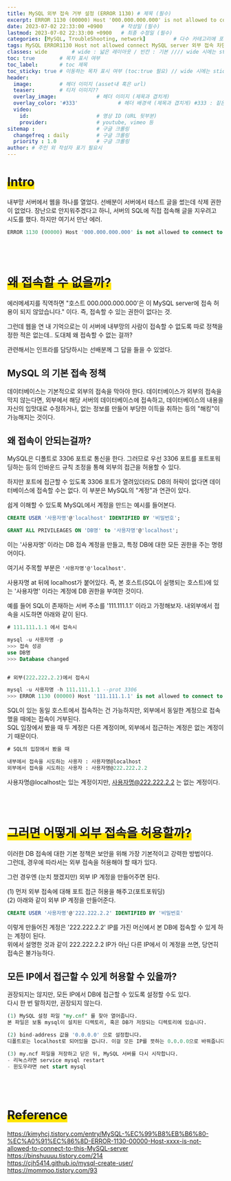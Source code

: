 ```yaml
---
title: MySQL 외부 접속 거부 설정 (ERROR 1130) # 제목 (필수)
excerpt: ERROR 1130 (00000) Host '000.000.000.000' is not allowed to connect to this MySQL server # 서브 타이틀이자 meta description (필수)
date: 2023-07-02 22:33:00 +0900      # 작성일 (필수)
lastmod: 2023-07-02 22:33:00 +0900   # 최종 수정일 (필수)
categories: [MySQL, TroubleShooting, network]         # 다수 카테고리에 포함 가능 (필수)
tags: MySQL ERROR1130 Host not allowed connect MySQL server 외부 접속 차단 거부 인바운드                   # 태그 복수개 가능 (필수)
classes: wide        # wide : 넓은 레이아웃 / 빈칸 : 기본 //// wide 시에는 sticky toc 불가
toc: true        # 목차 표시 여부
toc_label:       # toc 제목
toc_sticky: true # 이동하는 목차 표시 여부 (toc:true 필요) // wide 시에는 sticky toc 불가
header: 
  image:         # 헤더 이미지 (asset내 혹은 url)
  teaser:        # 티저 이미지??
  overlay_image:             # 헤더 이미지 (제목과 겹치게)
  overlay_color: '#333'             # 헤더 배경색 (제목과 겹치게) #333 : 짙은 회색 (필수)
  video:
    id:                      # 영상 ID (URL 뒷부분)
    provider:                # youtube, vimeo 등
sitemap :                    # 구글 크롤링
  changefreq : daily         # 구글 크롤링
  priority : 1.0             # 구글 크롤링
author: # 주인 외 작성자 표기 필요시
---
```

<!--postNo: 20230702_001-->


# <span style='background:linear-gradient(to top, #FFE400 50%, transparent 50%)'>Intro</span>  

내부망 서버에서 웹을 하나를 열었다. 선배분이 서버에서 테스트 글을 썼는데 삭제 권한이 없었다. 장난으로 안지워주겠다고 하니, 서버의 SQL에 직접 접속해 글을 지우려고 시도를 했다. 하지만 여기서 만난 에러.  

```sql
ERROR 1130 (00000) Host '000.000.000.000' is not allowed to connect to this MySQL server
```

<br>
<br>

# <span style='background:linear-gradient(to top, #FFE400 50%, transparent 50%)'>왜 접속할 수 없을까?</span>  

에러메세지를 직역하면 "호스트 000.000.000.000'은 이 MySQL server에 접속 허용이 되지 않았습니다." 이다. 즉, 접속할 수 있는 권한이 없다는 것.  

그런데 웹을 연 내 기억으로는 이 서버에 내부망의 사람이 접속할 수 없도록 따로 정책을 정한 적은 없는데.. 도대체 왜 접속할 수 없는 걸까?  

관련해서는 인프라를 담당하시는 선배분께 그 답을 들을 수 있었다.  

## MySQL 의 기본 접속 정책  

데이터베이스는 기본적으로 외부의 접속을 막아야 한다. 데이터베이스가 외부의 접속을 막지 않는다면, 외부에서 해당 서버의 데이터베이스에 접속하고, 데이터베이스의 내용을 자신의 입맛대로 수정하거나, 없는 정보를 만들어 부당한 이득을 취하는 등의 "해킹"이 가능해지는 것이다.  

## 왜 접속이 안되는걸까?  

MySQL은 디폴트로 3306 포트로 통신을 한다. 그러므로 우선 3306 포트를 포트포워딩하는 등의 인바운드 규칙 조정을 통해 외부의 접근을 허용할 수 있다.  

하지만 포트에 접근할 수 있도록 3306 포트가 열려있더라도 DB의 허락이 없다면 데이터베이스에 접속할 수는 없다. 이 부분은 MySQL의 "계정"과 연관이 있다.  

쉽게 이해할 수 있도록 MySQL에서 계정을 만드는 예시를 들어본다.  

```sql
CREATE USER '사용자명'@'localhost' IDENTIFIED BY '비밀번호';

GRANT ALL PRIVILEAGES ON 'DB명' to '사용자명'@'localhost';
```

이는 '사용자명' 이라는 DB 접속 계정을 만들고, 특정 DB에 대한 모든 권한을 주는 명령어이다.  

여기서 주목할 부분은 `'사용자명'@'localhost'`.  

사용자명 at 뒤에 localhost가 붙어있다. 즉, 본 호스트(SQL이 실행되는 호스트)에 있는 '사용자명' 이라는 계정에 DB 권한을 부여한 것이다.

예를 들어 SQL이 존재하는 서버 주소를 '111.111.1.1' 이라고 가정해보자. 내외부에서 접속을 시도하면 아래와 같이 된다.  

```sql
# 111.111.1.1 에서 접속시

mysql -u 사용자명 -p
>>> 접속 성공
use DB명
>>> Database changed


# 외부(222.222.2.2)에서 접속시

mysql -u 사용자명 -h 111.111.1.1 --prot 3306
>>> ERROR 1130 (00000) Host '111.111.1.1' is not allowed to connect to this MySQL server
```

SQL이 있는 동일 호스트에서 접속하는 건 가능하지만, 외부에서 동일한 계정으로 접속했을 때에는 접속이 거부된다.  
SQL 입장에서 봤을 때 두 계정은 다른 계정이며, 외부에서 접근하는 계정은 없는 계정이기 때문이다.  

```sql
# SQL의 입장에서 봤을 때

내부에서 접속을 시도하는 사용자 : 사용자명@localhost
외부에서 접속을 시도하는 사용자 : 사용자명@222.222.2.2
```

사용자명@localhost는 있는 계정이지만, 사용자명@222.222.2.2 는 없는 계정이다.  

<br>
<br>

# <span style='background:linear-gradient(to top, #FFE400 50%, transparent 50%)'>그러면 어떻게 외부 접속을 허용할까?</span>  

이러한 DB 접속에 대한 기본 정책은 보안을 위해 가장 기본적이고 강력한 방법이다.  
그런데, 경우에 따라서는 외부 접속을 허용해야 할 때가 있다.  

그런 경우엔 (눈치 챘겠지만) 외부 IP 계정을 만들어주면 된다.  

(1) 먼저 외부 접속에 대해 포트 접근 허용을 해주고(포트포워딩)  
(2) 아래와 같이 외부 IP 계정을 만들어준다.  

```sql
CREATE USER '사용자명'@'222.222.2.2' IDENTIFIED BY '비밀번호'
```

이렇게 만들어진 계정은 '222.222.2.2' IP를 가진 머신에서 본 DB에 접속할 수 있게 하는 계정이 된다.  
위에서 설명한 것과 같이 222.222.2.2 IP가 아닌 다른 IP에서 이 계정을 쓰면, 당연히 접속은 불가능하다.  

## 모든 IP에서 접근할 수 있게 허용할 수 있을까?  

권장되지는 않지만, 모든 IP에서 DB에 접근할 수 있도록 설정할 수도 있다.  
다시 한 번 말하지만, 권장되지 않는다.  

```sql
(1) MySQL 설정 파일 "my.cnf" 를 찾아 열어줍니다.  
본 파일은 보통 mysql이 설치된 디렉토리, 혹은 DB가 저장되는 디렉토리에 있습니다.  

(2) bind-address 값을 '0.0.0.0' 으로 설정합니다.  
디폴트로는 localhost로 되어있을 겁니다. 이걸 모든 IP를 뜻하는 0.0.0.0으로 바꿔줍니다.  

(3) my.ncf 파일을 저장하고 닫은 뒤, MySQL 서버를 다시 시작합니다.
- 리눅스라면 service mysql restart
- 윈도우라면 net start mysql
```

<br>
<br>

# <span style='background:linear-gradient(to top, #FFE400 50%, transparent 50%)'>Reference</span>  
https://kimyhcj.tistory.com/entry/MySQL-%EC%99%B8%EB%B6%80-%EC%A0%91%EC%86%8D-ERROR-1130-00000-Host-xxxx-is-not-allowed-to-connect-to-this-MySQL-server  
https://binshuuuu.tistory.com/214  
https://cjh5414.github.io/mysql-create-user/  
https://mommoo.tistory.com/93  